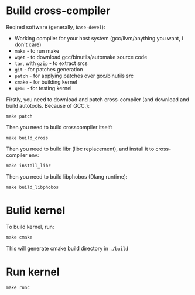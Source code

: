 # Build cross-compiler

Reqired software (generally, `base-devel`):

- Working compiler for your host system (gcc/llvm/anything you want, i don't care)
- `make` - to run make
- `wget` - to download gcc/binutils/automake source code
- `tar`, with `gzip` - to extract srcs
- `git` - for patches generation
- `patch` - for applying patches over gcc/binutils src
- `cmake` - for building kernel
- `qemu` - for testing kernel

Firstly, you need to download and patch cross-compiler (and download and build autotools. Because of GCC.):

`make patch`

Then you need to build crosscompiler itself:

`make build_cross`

Then you need to build libr (libc replacement), and install it to cross-compiler env:

`make install_libr`

Then you need to build libphobos (Dlang runtime):

`make build_libphobos`

# Bulid kernel

To build kernel, run:

`make cmake`

This will generate cmake build directory in `./build`

# Run kernel

`make runc`
